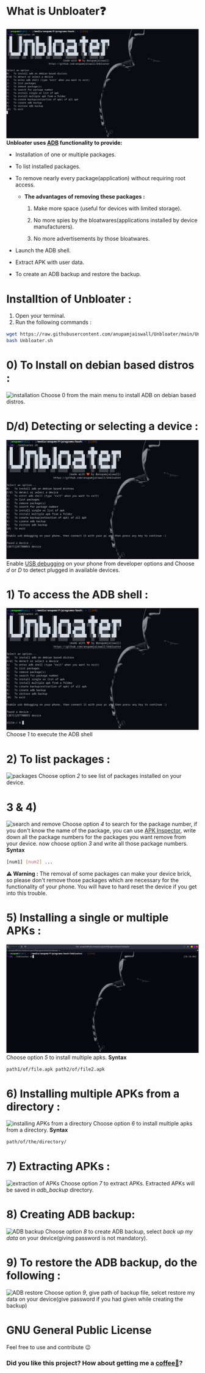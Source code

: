 # What is Unbloater❓
![Main menu](https://github.com/anupamjaiswall/Unbloater/blob/main/media/main_menu.png?raw=true)
**Unbloater uses [ADB](https://developer.android.com/studio/command-line/adb) functionality to provide:**
* Installation of one or multiple packages.
* To list installed packages.
* To remove nearly every package(application) without requiring root access.
    * **The advantages of removing these packages :**

        1.  Make more space (useful for devices with limited storage).

        2.  No more spies by the bloatwares(applications installed by device manufacturers).

        3.  No more advertisements by those bloatwares.

* Launch the ADB shell.
* Extract APK with user data.
* To create an ADB backup and restore the backup.

# Installtion of Unbloater :
1. Open your terminal.
2. Run the following commands :
```bash
wget https://raw.githubusercontent.com/anupamjaiswall/Unbloater/main/Unbloater.sh
bash Unbloater.sh
```

# 0) To Install on debian based distros :
![installation](https://github.com/anupamjaiswall/Unbloater/blob/main/media/0.gif?raw=true)
Choose 0 from the main menu to install ADB on debian based distros.

# D/d) Detecting or selecting a device :
![detection](https://github.com/anupamjaiswall/Unbloater/blob/main/media/2detection.png?raw=true)
Enable [USB debugging](https://www.embarcadero.com/starthere/xe5/mobdevsetup/android/en/enabling_usb_debugging_on_an_android_device.html) on your phone from developer options and Choose *d* or *D* to detect plugged in available devices.

# 1) To access the ADB shell :
![ADB shell](https://github.com/anupamjaiswall/Unbloater/blob/main/media/1adb_shell.png?raw=true)
Choose *1* to execute the ADB shell

# 2) To list packages :
![packages](https://github.com/anupamjaiswall/Unbloater/blob/main/media/2.gif?raw=true)
Choose option *2* to see list of packages installed on your device.

# 3 & 4)
![search and remove](https://github.com/anupamjaiswall/Unbloater/blob/main/media/3-and-4.gif?raw=true)
Choose option *4* to search for the package number, if you don't know the name of the package, you can use [APK Inspector](https://play.google.com/store/apps/details?id=net.jevinstudios.apkinspector&hl=en_IN&gl=US), write down all the package numbers for the packages you want remove from your device.
now choose option *3* and write all those package numbers.
**Syntax**
```bash
[num1] [num2] ...
```
**⚠️  Warning :**
The removal of some packages can make your device brick, so please don't remove those packages which are necessary for the functionality of your phone. You will have to hard reset the device if you get into this trouble.

# 5) Installing a single or multiple APKs :
![install list of APKs](https://github.com/anupamjaiswall/Unbloater/blob/main/media/5.gif?raw=true)
Choose option *5* to install multiple apks.
**Syntax**
```bash
path1/of/file.apk path2/of/file2.apk
```

# 6) Installing multiple APKs from a directory :
![installing APKs from a directory](https://github.com/anupamjaiswall/Unbloater/blob/main/media/6.gif?raw=true)
Choose option *6* to install multiple apks from a directory.
**Syntax**
```bash
path/of/the/directory/
```

# 7) Extracting APKs :
![extraction of APKs](https://github.com/anupamjaiswall/Unbloater/blob/main/media/7.gif?raw=true)
Choose option *7* to extract APKs. Extracted APKs will be saved in *adb_backup* directory.

# 8) Creating ADB backup:
![ADB backup](https://github.com/anupamjaiswall/Unbloater/blob/main/media/8.gif?raw=true)
Choose option *8* to create ADB backup, select *back up my data* on your device(giving password is not mandatory).

# 9) To restore the ADB backup, do the following :
![ADB restore](https://github.com/anupamjaiswall/Unbloater/blob/main/media/9.gif?raw=true)
Choose option *9*, give path of backup file, selcet restore my data on your device(give password if you had given while creating the backup)

# GNU General Public License
Feel free to use and contribute 😉

### Did you like this project? How about getting me a [coffee🍵](https://www.buymeacoffee.com/anupamjaiswall)?
